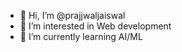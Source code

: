 - 👋 Hi, I’m @prajjwaljaiswal
- 👀 I’m interested in Web development
- 🌱 I’m currently learning AI/ML

<!---
prajjwaljaiswal/prajjwaljaiswal is a ✨ special ✨ repository because its `README.md` (this file) appears on your GitHub profile.
You can click the Preview link to take a look at your changes.
--->
